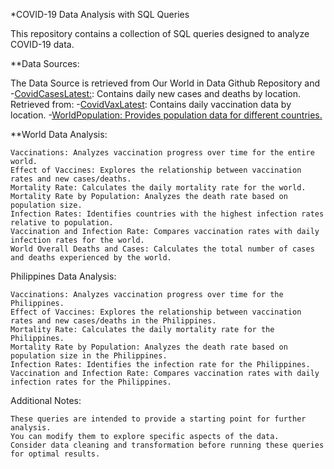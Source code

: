 *COVID-19 Data Analysis with SQL Queries

This repository contains a collection of SQL queries designed to analyze COVID-19 data. 

**Data Sources:

The Data Source is retrieved from Our World in Data Github Repository and 
    -[CovidCasesLatest:](https://github.com/owid/covid-19-data/blob/c6b482425695ed67d3fff85ce614fc4189cf2c17/public/data/cases_deaths/full_data.csv): Contains daily new cases and deaths by location. Retrieved from:
    -[CovidVaxLatest](https://github.com/owid/covid-19-data/blob/c6b482425695ed67d3fff85ce614fc4189cf2c17/public/data/vaccinations/vaccinations.csv): Contains daily vaccination data by location.
    -[WorldPopulation: Provides population data for different countries.](https://population.un.org/wpp/Download/Standard/CSV/)

**World Data Analysis:

    Vaccinations: Analyzes vaccination progress over time for the entire world.
    Effect of Vaccines: Explores the relationship between vaccination rates and new cases/deaths.
    Mortality Rate: Calculates the daily mortality rate for the world.
    Mortality Rate by Population: Analyzes the death rate based on population size.
    Infection Rates: Identifies countries with the highest infection rates relative to population.
    Vaccination and Infection Rate: Compares vaccination rates with daily infection rates for the world.
    World Overall Deaths and Cases: Calculates the total number of cases and deaths experienced by the world.

Philippines Data Analysis:

    Vaccinations: Analyzes vaccination progress over time for the Philippines.
    Effect of Vaccines: Explores the relationship between vaccination rates and new cases/deaths in the Philippines.
    Mortality Rate: Calculates the daily mortality rate for the Philippines.
    Mortality Rate by Population: Analyzes the death rate based on population size in the Philippines.
    Infection Rates: Identifies the infection rate for the Philippines.
    Vaccination and Infection Rate: Compares vaccination rates with daily infection rates for the Philippines.

Additional Notes:

    These queries are intended to provide a starting point for further analysis.
    You can modify them to explore specific aspects of the data.
    Consider data cleaning and transformation before running these queries for optimal results.
